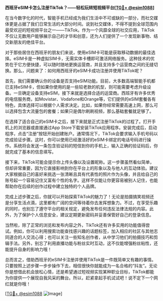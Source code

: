 **西班牙eSIM卡怎么注册TikTok？——轻松玩转短视频平台[[TG💪+ @esim1088](https://t.me/s/esim1088)]**

在当今数字化的时代，智能手机已经成为我们生活中不可或缺的一部分，而社交媒体更是占据了我们日常生活的大部分时间。说到社交媒体，不得不提到全球范围内最受欢迎的短视频平台之一——TikTok。作为一个风靡全球的社交应用，TikTok不仅让无数用户能够展示自己的才华和创意，还为人们提供了一个发现新事物、结交新朋友的绝佳平台。

对于那些居住在西班牙的朋友们来说，使用eSIM卡可能是获取移动数据的最佳选择。eSIM卡是一种虚拟SIM卡，无需实体卡槽即可激活网络服务。这种技术的优势在于它方便快捷，可以随时随地更换运营商，并且支持多个运营商之间的无缝切换。那么，问题来了：如何用西班牙的eSIM卡成功注册并使用TikTok呢？

首先，我们需要确认你的设备是否支持eSIM功能。目前，大多数高端智能手机都已支持eSIM卡，但如果你使用的是一些较老款的机型，则可能需要考虑升级设备。一旦确定设备支持eSIM，接下来就是选择合适的运营商。西班牙有许多优秀的电信服务商，如Movistar、Vodafone和Orange等，它们提供的eSIM套餐各有特色，具体选择可以根据个人需求决定。比如，如果你经常需要高速上网，那么可以选择包含大流量包的套餐；如果只是偶尔刷刷视频，那么基础套餐就足够了。

在选择了适合自己的eSIM卡之后，接下来就是正式注册TikTok的过程了。打开手机上的浏览器或直接通过App Store下载安装TikTok应用程序。安装完成后，启动程序，点击“注册”按钮开始创建账户。通常情况下，TikTok会要求输入手机号码以完成验证步骤。这时，你可以使用已经激活好的eSIM卡绑定的电话号码进行操作。系统将会发送一条包含验证码的短信到你的手机上，输入正确的验证码后，你就完成了基本的信息填写。

接下来，TikTok可能会提示你上传头像以及设置昵称。这一步骤虽然看似简单，但却非常重要，因为它直接影响到你在平台上的形象以及与他人的互动体验。建议大家根据自己的喜好来挑选一张清晰且具有代表性的照片作为头像，并且给自己的账号起一个容易记住又富有个性的名字。这样不仅能让你更容易被别人记住，也能帮助你在后续的创作过程中建立独特的个人品牌。

完成上述步骤之后，你就可以开始探索TikTok的魅力了！无论是拍摄搞笑视频还是分享生活点滴，这里都有广阔的空间等待着你去发挥想象力。不过，在享受乐趣的同时，也别忘了遵守平台的相关规定，避免发布任何违反法律法规的内容。此外，为了保护个人信息安全，建议定期更新密码并妥善保管好自己的登录信息。

当然啦，除了正常的浏览和发布内容之外，TikTok还有许多实用的功能值得尝试。例如，你可以利用搜索功能查找感兴趣的话题标签，加入相应的社区与其他志同道合的人交流心得；也可以关注一些知名创作者，从中学习他们的拍摄技巧和剪辑手法。另外，别忘了利用直播功能与粉丝实时互动，这不仅能增强粉丝粘性，还能提升自身的影响力哦！

总而言之，借助西班牙的eSIM卡注册并使用TikTok是一件既简单又有趣的事情。只要按照上述步骤一步步操作下去，相信很快你就能成为一名合格的“抖友”。无论你是想借此机会放松心情，还是希望通过短视频实现某种职业目标，TikTok都能为你提供一个展现自我风采的舞台。所以，赶紧拿起手机试试吧！说不定下一个网红就是你哦！

[[TG💪+ @esim1088](https://t.me/s/esim1088) ![Image](https://i.postimg.cc/4NQfJmqS/Snipaste-2025-05-13-00-14-12.png)]